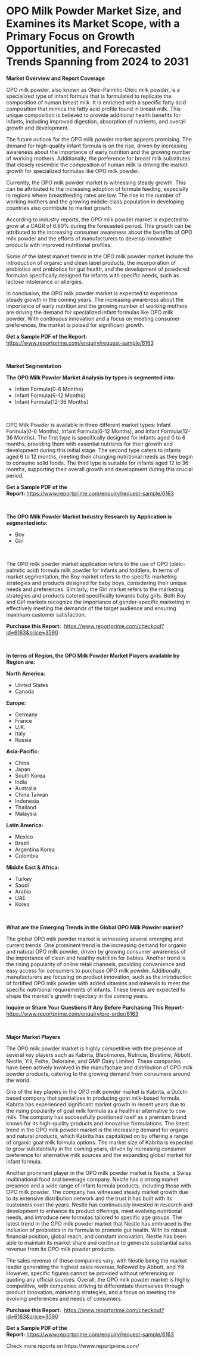 <p><h1>OPO Milk Powder Market Size, and Examines its Market Scope, with a Primary Focus on Growth Opportunities, and Forecasted Trends Spanning from 2024 to 2031</h1></p><p><strong>Market Overview and Report Coverage</strong></p>
<p><p>OPO milk powder, also known as Oleic-Palmitic-Oleic milk powder, is a specialized type of infant formula that is formulated to replicate the composition of human breast milk. It is enriched with a specific fatty acid composition that mimics the fatty acid profile found in breast milk. This unique composition is believed to provide additional health benefits for infants, including improved digestion, absorption of nutrients, and overall growth and development.</p><p>The future outlook for the OPO milk powder market appears promising. The demand for high-quality infant formula is on the rise, driven by increasing awareness about the importance of early nutrition and the growing number of working mothers. Additionally, the preference for breast milk substitutes that closely resemble the composition of human milk is driving the market growth for specialized formulas like OPO milk powder.</p><p>Currently, the OPO milk powder market is witnessing steady growth. This can be attributed to the increasing adoption of formula feeding, especially in regions where breastfeeding rates are low. The rise in the number of working mothers and the growing middle-class population in developing countries also contribute to market growth.</p><p>According to industry reports, the OPO milk powder market is expected to grow at a CAGR of 6.60% during the forecasted period. This growth can be attributed to the increasing consumer awareness about the benefits of OPO milk powder and the efforts of manufacturers to develop innovative products with improved nutritional profiles.</p><p>Some of the latest market trends in the OPO milk powder market include the introduction of organic and clean label products, the incorporation of probiotics and prebiotics for gut health, and the development of powdered formulas specifically designed for infants with specific needs, such as lactose intolerance or allergies.</p><p>In conclusion, the OPO milk powder market is expected to experience steady growth in the coming years. The increasing awareness about the importance of early nutrition and the growing number of working mothers are driving the demand for specialized infant formulas like OPO milk powder. With continuous innovation and a focus on meeting consumer preferences, the market is poised for significant growth.</p></p>
<p><strong>Get a Sample PDF of the Report:</strong> <a href="https://www.reportprime.com/enquiry/request-sample/6163">https://www.reportprime.com/enquiry/request-sample/6163</a></p>
<p>&nbsp;</p>
<p><strong>Market Segmentation</strong></p>
<p><strong>The OPO Milk Powder Market Analysis by types is segmented into:</strong></p>
<p><ul><li>Infant Formula(0-6 Months)</li><li>Infant Formula(6-12 Months)</li><li>Infant Formula(12-36 Months)</li></ul></p>
<p>&nbsp;</p>
<p><p>OPO Milk Powder is available in three different market types: Infant Formula(0-6 Months), Infant Formula(6-12 Months), and Infant Formula(12-36 Months). The first type is specifically designed for infants aged 0 to 6 months, providing them with essential nutrients for their growth and development during this initial stage. The second type caters to infants aged 6 to 12 months, meeting their changing nutritional needs as they begin to consume solid foods. The third type is suitable for infants aged 12 to 36 months, supporting their overall growth and development during this crucial period.</p></p>
<p><strong>Get a Sample PDF of the Report:</strong>&nbsp;<a href="https://www.reportprime.com/enquiry/request-sample/6163">https://www.reportprime.com/enquiry/request-sample/6163</a></p>
<p>&nbsp;</p>
<p><strong>The OPO Milk Powder Market Industry Research by Application is segmented into:</strong></p>
<p><ul><li>Boy</li><li>Girl</li></ul></p>
<p>&nbsp;</p>
<p><p>The OPO milk powder market application refers to the use of OPO (oleic-palmitic acid) formula milk powder for infants and toddlers. In terms of market segmentation, the Boy market refers to the specific marketing strategies and products designed for baby boys, considering their unique needs and preferences. Similarly, the Girl market refers to the marketing strategies and products catered specifically towards baby girls. Both Boy and Girl markets recognize the importance of gender-specific marketing in effectively meeting the demands of the target audience and ensuring maximum customer satisfaction.</p></p>
<p><strong>Purchase this Report:</strong>&nbsp; <a href="https://www.reportprime.com/checkout?id=6163&price=3590">https://www.reportprime.com/checkout?id=6163&price=3590</a></p>
<p>&nbsp;</p>
<p><strong>In terms of Region, the OPO Milk Powder Market Players available by Region are:</strong></p>
<p>
    <p> <strong> North America: </strong>
        <ul>
            <li>United States</li>
            <li>Canada</li>
        </ul>
        </p> 
    <p> <strong> Europe: </strong>
        <ul>
            <li>Germany</li>
            <li>France</li>
            <li>U.K.</li>
            <li>Italy</li>
            <li>Russia</li>
        </ul>
        </p> 
    <p> <strong> Asia-Pacific: </strong>
        <ul>
            <li>China</li>
            <li>Japan</li>
            <li>South Korea</li>
            <li>India</li>
            <li>Australia</li>
            <li>China Taiwan</li>
            <li>Indonesia</li>
            <li>Thailand</li>
            <li>Malaysia</li>
        </ul>
        </p> 
    <p> <strong> Latin America: </strong>
        <ul>
            <li>Mexico</li>
            <li>Brazil</li>
            <li>Argentina Korea</li>
            <li>Colombia</li>
        </ul>
        </p> 
    <p> <strong> Middle East & Africa: </strong>
        <ul>
            <li>Turkey</li>
            <li>Saudi</li>
            <li>Arabia</li>
            <li>UAE</li>
            <li>Korea</li>
        </ul>
    </p>
    </p>
<p>&nbsp;</p>
<p><strong>What are the Emerging Trends in the Global OPO Milk Powder market?</strong></p>
<p><p>The global OPO milk powder market is witnessing several emerging and current trends. One prominent trend is the increasing demand for organic and natural OPO milk powder, driven by growing consumer awareness of the importance of clean and healthy nutrition for babies. Another trend is the rising popularity of online retail channels, providing convenience and easy access for consumers to purchase OPO milk powder. Additionally, manufacturers are focusing on product innovation, such as the introduction of fortified OPO milk powder with added vitamins and minerals to meet the specific nutritional requirements of infants. These trends are expected to shape the market's growth trajectory in the coming years.</p></p>
<p><strong>Inquire or Share Your Questions If Any Before Purchasing This Report</strong>- <a href="https://www.reportprime.com/enquiry/pre-order/6163">https://www.reportprime.com/enquiry/pre-order/6163</a></p>
<p>&nbsp;</p>
<p><strong>Major Market Players</strong></p>
<p><p>The OPO milk powder market is highly competitive with the presence of several key players such as Kabrita, Blackmores, Nutricia, Biostime, Abbott, Nestle, Yili, Feihe, Deloraine, and GMP Dairy Limited. These companies have been actively involved in the manufacture and distribution of OPO milk powder products, catering to the growing demand from consumers around the world.</p><p>One of the key players in the OPO milk powder market is Kabrita, a Dutch-based company that specializes in producing goat milk-based formula. Kabrita has experienced significant market growth in recent years due to the rising popularity of goat milk formula as a healthier alternative to cow milk. The company has successfully positioned itself as a premium brand known for its high-quality products and innovative formulations. The latest trend in the OPO milk powder market is the increasing demand for organic and natural products, which Kabrita has capitalized on by offering a range of organic goat milk formula options. The market size of Kabrita is expected to grow substantially in the coming years, driven by increasing consumer preference for alternative milk sources and the expanding global market for infant formula.</p><p>Another prominent player in the OPO milk powder market is Nestle, a Swiss multinational food and beverage company. Nestle has a strong market presence and a wide range of infant formula products, including those with OPO milk powder. The company has witnessed steady market growth due to its extensive distribution network and the trust it has built with its customers over the years. Nestle has continuously invested in research and development to enhance its product offerings, meet evolving nutritional needs, and introduce new formulas tailored to specific age groups. The latest trend in the OPO milk powder market that Nestle has embraced is the inclusion of probiotics in its formula to promote gut health. With its robust financial position, global reach, and constant innovation, Nestle has been able to maintain its market share and continue to generate substantial sales revenue from its OPO milk powder products.</p><p>The sales revenue of these companies vary, with Nestle being the market leader generating the highest sales revenue, followed by Abbott, and Yili. However, specific figures cannot be provided without referencing or quoting any official sources. Overall, the OPO milk powder market is highly competitive, with companies striving to differentiate themselves through product innovation, marketing strategies, and a focus on meeting the evolving preferences and needs of consumers.</p></p>
<p><strong>Purchase this Report:</strong>&nbsp;&nbsp;<a href="https://www.reportprime.com/checkout?id=6163&price=3590">https://www.reportprime.com/checkout?id=6163&price=3590</a></p>
<p></p>
<p><strong>Get a Sample PDF of the Report:</strong>&nbsp;<a href="https://www.reportprime.com/enquiry/request-sample/6163">https://www.reportprime.com/enquiry/request-sample/6163</a></p>
<p>Check more reports on https://www.reportprime.com/</p>